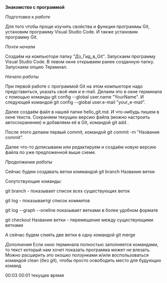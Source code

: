 **Знакомство с программой**

*Подготовка к работе*

Для того чтобы проще изучить свойства и функции программы Git, установим программу Visual Studio Code.
И также установим программу Git.

*Почти начали*

Создаём на компьюторе папку "Дз_Гид_в_Git".
Запускаем программу Visual Studio Code.
В левом окне открываем ранее созданную папку.
Запускаем опцию Терминал.

*Начало работы*

При первой работе с программой Git на этом компьюторе надо представиться, указать своё имя и e-mail. 
Делаем это в окне терминала с помощью команды git config --global user.name "YourName". 
И следующей командой git config --global user.e-mail "your_e-mail".

Далее создаём файл в нашей папке hello_git.md.
И что-нибудь пишем в окне текста.
Сохраняем текущию версию файла (можно настроить автосохранение) и добавляем её в Git, командой git add .

После этого делаем первый commit, командой git commit -m "Название commit".

Далее что-то дописываем или редактируем и создаём новую версию файла по уже предложенной выше схеме.

*Продолжение работы*

Сейчас  будем создавать ветки коммандой git branch Название ветки

Сопутствующие команды:

git branch - показывает список всех существующих веток

git log - показываетgi список коммитов

git log --graph --oneline показывает ветками в более удобном формате

git checkout Название ветки - перемещение между существующими ветками


А сейчас будем слиять две ветки в одну командой git merge

*Дополнения*
Если окно терминала полностью заполняется командами, то текст который нам хочет показать программа может не влезать.
Можно расширить это окошко ползунками и/или воспользоваться командой clean (без git), чтобы просто освободить место для будующих команд

00:03
00:01 текущее время
